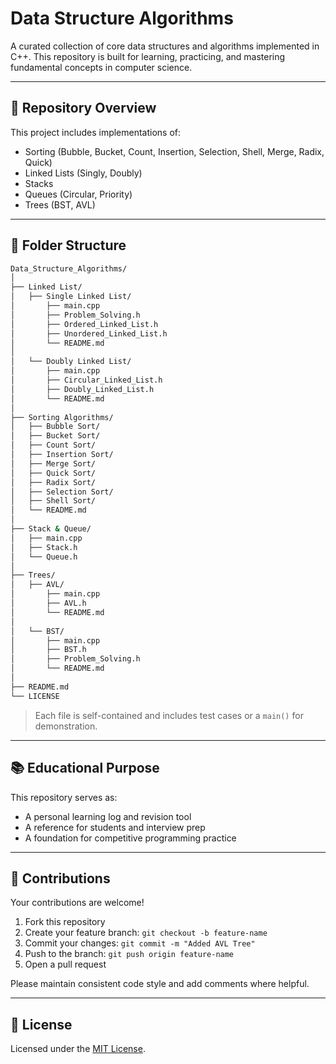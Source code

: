 # Data Structure Algorithms

A curated collection of core data structures and algorithms implemented in C++. This repository is built for learning, practicing, and mastering fundamental concepts in computer science.

---

## 📂 Repository Overview

This project includes implementations of:

- Sorting (Bubble, Bucket, Count, Insertion, Selection, Shell, Merge, Radix, Quick)
- Linked Lists (Singly, Doubly)
- Stacks
- Queues (Circular, Priority)
- Trees (BST, AVL)

---

## 🧪 Folder Structure

```bash
Data_Structure_Algorithms/
│
├── Linked List/
│   ├── Single Linked List/
│       ├── main.cpp
│       ├── Problem_Solving.h
│       ├── Ordered_Linked_List.h
│       ├── Unordered_Linked_List.h
│       └── README.md
│
│   └── Doubly Linked List/
│       ├── main.cpp
│       ├── Circular_Linked_List.h
│       ├── Doubly_Linked_List.h
│       └── README.md
│
├── Sorting Algorithms/
│   ├── Bubble Sort/
│   ├── Bucket Sort/
│   ├── Count Sort/
│   ├── Insertion Sort/
│   ├── Merge Sort/
│   ├── Quick Sort/
│   ├── Radix Sort/
│   ├── Selection Sort/
│   ├── Shell Sort/
│   └── README.md
│
├── Stack & Queue/
│   ├── main.cpp
│   ├── Stack.h
│   └── Queue.h
│
├── Trees/
│   ├── AVL/
│       ├── main.cpp
│       ├── AVL.h
│       └── README.md
│
│   └── BST/
│       ├── main.cpp
│       ├── BST.h
│       ├── Problem_Solving.h
│       └── README.md
│
├── README.md
└── LICENSE
```

> Each file is self-contained and includes test cases or a `main()` for demonstration.

---

## 📚 Educational Purpose

This repository serves as:

* A personal learning log and revision tool
* A reference for students and interview prep
* A foundation for competitive programming practice

---

## 🙌 Contributions

Your contributions are welcome!

1. Fork this repository
2. Create your feature branch: `git checkout -b feature-name`
3. Commit your changes: `git commit -m "Added AVL Tree"`
4. Push to the branch: `git push origin feature-name`
5. Open a pull request

Please maintain consistent code style and add comments where helpful.

---

## 📄 License

Licensed under the [MIT License](https://github.com/Mohammed-3tef/Data_Structure_Algorithms/blob/main/LICENSE).